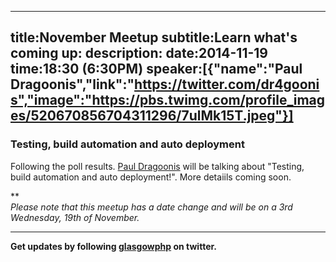 ----
title:November Meetup
subtitle:Learn what's coming up:
description:
date:2014-11-19
time:18:30 (6:30PM)
speaker:[{"name":"Paul Dragoonis","link":"https://twitter.com/dr4goonis","image":"https://pbs.twimg.com/profile_images/520670856704311296/7ulMk15T.jpeg"}]
----
### Testing, build automation and auto deployment

Following the poll results. [Paul Dragoonis][2] will be talking about "Testing, build automation and auto deployment!".
More detaiils coming soon.
  
**  
*Please note that <span class="notice">this meetup</span> has a date change and <span class="notice">will be on a
3rd Wednesday, 19th of November.*</span>

---

**Get updates by following [glasgowphp][99] on twitter.**

[1]: http://bit.ly/1Dst9F0
[2]: https://twitter.com/dr4goonis
[98]: http://glasgowphp.co.uk/becomeaspeaker
[99]: https://twitter.com/glasgowphp
